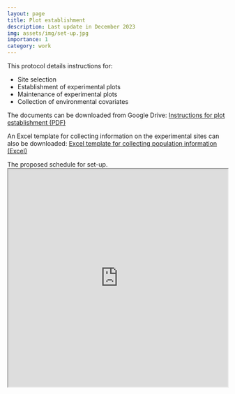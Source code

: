 ```yaml
---
layout: page
title: Plot establishment 
description: Last update in December 2023
img: assets/img/set-up.jpg
importance: 1
category: work
---
```


This protocol details instructions for:
<ul>
  <li>Site selection</li> 
  <li>Establishment of experimental plots</li> 
  <li>Maintenance of experimental plots</li> 
  <li>Collection of environmental covariates</li>     
</ul>


The documents can be downloaded from Google Drive: <a href="https://drive.google.com/file/d/1w68khYl-AA0j-AXo7adOv3biQuop1UBL/view?usp=sharing" target="_blank">Instructions for plot establishment (PDF)</a>

An Excel template for collecting information on the experimental sites can also be downloaded: <a href="https://docs.google.com/spreadsheets/d/1PByfi0RTRiEdsazAqNakKLBR-3CvO2HF/edit?usp=sharing&ouid=102358639314492490823&rtpof=true&sd=true" target="_blank">Excel template for collecting population information (Excel)</a>


<div class="caption">
The proposed schedule for set-up.
</div>

<iframe width='100%' height='500' src="https://docs.google.com/spreadsheets/d/e/2PACX-1vSeGUOSsN7tUfNFFY8IGN82ZM6dTB6ZqZRNACtsWeF0N8chRpZuSr4KHeRUEFCwZA/pubhtml?widget=true&amp;headers=false"></iframe>


